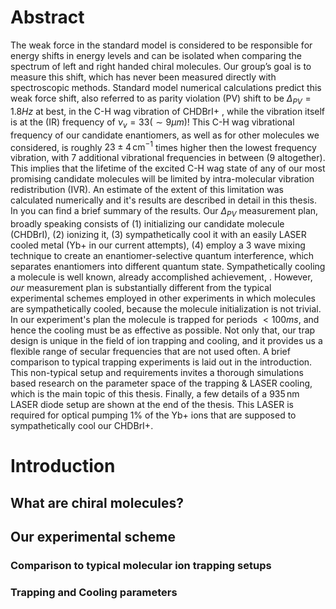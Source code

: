 # Abstract
The weak force in the standard model is considered to be responsible for energy shifts in energy levels and can be isolated when comparing the spectrum of left and right handed chiral molecules. Our group’s goal is to measure this shift, which has never been measured directly with spectroscopic methods.
Standard model numerical calculations predict this weak force shift, also referred to as parity violation (PV) shift to be $\Delta_{PV} = 1.8Hz$ at best, in the C-H wag vibration of CHDBrI+ <!-- Cite-->, while the vibration itself is at the (IR) frequency of $\nu_v = 33 (\sim 9 \mu m)$! This C-H wag vibrational frequency of our candidate enantiomers, as well as for other molecules we considered, is roughly $23\pm 4 \,\mathrm{cm^{-1}}$ times higher then the lowest frequency vibration, with 7 additional vibrational frequencies in between (9 altogether). This implies that the lifetime of the excited C-H wag state of any of our most promising candidate molecules will be limited by intra-molecular vibration redistribution (IVR). An estimate of the extent of this limitation was calculated numerically and it's results are described in detail in this thesis. In <!-- cite https://doi.org/10.1063/5.0163641--> you can find a brief summary of the results.
Our $\Delta_{PV}$ measurement plan, broadly speaking consists of (1) initializing our candidate molecule (CHDBrI), (2) ionizing it, (3) sympathetically cool it with an easily LASER cooled metal (Yb+ in our current attempts), (4) employ a 3 wave mixing technique to create an enantiomer-selective quantum interference, which separates enantiomers into different quantum state. <!-- Cite Itay's thesis, or our group's articles, an article about sympathetic cooling--> Sympathetically cooling a molecule is well known, already accomplished achievement, <!-- Cite a few examples -->. However, _our_ measurement plan is substantially different from the typical experimental schemes employed in other experiments in which molecules are sympathetically cooled, because the molecule initialization is not trivial. In our experiment's plan the molecule is trapped for periods $<100ms$, and hence the cooling must be as effective as possible. Not only that, our trap design is unique in the field of ion trapping and cooling, and it provides us a flexible range of secular frequencies that are not used often. A brief comparison to typical trapping experiments is laid out in the introduction. <!--hyperlink--> This non-typical setup and requirements invites a thorough simulations based research on the parameter space of the trapping & LASER cooling, which is the main topic of this thesis.
Finally, a few details of a $935\,\mathrm{nm}$ LASER diode setup are shown at the end of the thesis. This LASER is required for optical pumping 1% of the Yb+ ions that are supposed to sympathetically cool our CHDBrI+.
# Introduction
## What are chiral molecules?
<!-- Slightly copy from Itay Erez's thesis? Or simply cite it? -->
<!-- Explain in more detail about our candidates and from there talk about IVR -->
## Our experimental scheme
<!-- Explain about our the general scheme, or cite something? -->
<!-- Explain about our ion trap in details, especially details relevant to the velocity / kinetic energy resolution required and hence the maximal temperatures required.-->
### Comparison to typical molecular ion trapping setups
### Trapping and Cooling parameters
<!--stackedit_data:
eyJoaXN0b3J5IjpbMTYxNDM4MzM5MywtNDQ2MzE1NTY3LDExMz
Y4OTc5MjcsMjQ4ODM1MjI5LC01NTAzMjU0MTMsLTExMjYzMzk5
OTQsMTAwNTc4Njc3OCwtMTM0NzEwNzA1NywtNjA0MDYzMDEsLT
M2ODY2MDg4NywtMTI2MTIzMDAzNyw1NDE1MDU0ODAsMTc2NDc0
NTkzOSwxMTM2MzMwOTQ0LC0xOTYzMTc4MDQsNzU4MDc3Njc1LC
0xODU1MjMzOTkyLC0yMDg4NzQ2NjEyLC0zMzI0NTUzNjNdfQ==

-->